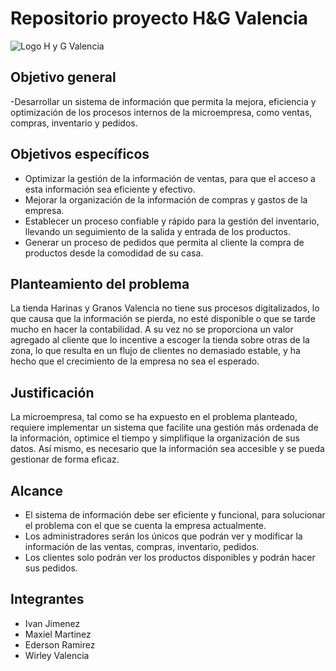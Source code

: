 # Repositorio proyecto H&G Valencia
![Logo H y G Valencia](https://github.com/senauti/project-gaes2-hyg/commit/a3a4d57e0daf9ee3ab044e7befebf97e46e577ec)

## Objetivo general 

-Desarrollar un sistema de información que permita la mejora, eficiencia y optimización de los procesos internos de la microempresa, como  ventas, compras, inventario y pedidos.


## Objetivos específicos 

- Optimizar la gestión de la información de ventas, para que el acceso a esta información sea eficiente y efectivo.
- Mejorar  la organización de la información de compras y gastos de la empresa.
- Establecer un proceso confiable y rápido para la gestión del inventario, llevando un seguimiento de la salida y entrada de los productos.
- Generar un proceso de pedidos que permita al cliente la compra de productos desde la comodidad de su casa.


## Planteamiento del problema 

La tienda Harinas y Granos Valencia no tiene sus procesos digitalizados, lo que causa que la información se pierda, no esté disponible o que se tarde mucho en hacer la contabilidad.
A su vez no se proporciona un valor agregado al cliente que lo incentive a escoger la tienda sobre otras de la zona, lo que resulta en un flujo de clientes no demasiado estable,
y ha hecho que el crecimiento de la empresa no sea el esperado.

## Justificación 
La microempresa, tal como se ha expuesto en el problema planteado, requiere implementar un sistema que facilite una gestión más ordenada de la información, optimice el tiempo y simplifique la organización de sus datos. Así mismo, es necesario que la información sea accesible y se pueda gestionar de forma  eficaz.

## Alcance 

- El sistema de información debe ser eficiente y funcional, para solucionar el problema con el que se cuenta la empresa actualmente.
- Los administradores serán los únicos que podrán ver y modificar la información de las ventas, compras, inventario, pedidos.
- Los clientes solo podrán ver los productos disponibles y podrán hacer sus pedidos.

## Integrantes 

- Ivan Jimenez
- Maxiel Martinez
- Ederson Ramirez
- Wirley Valencia
